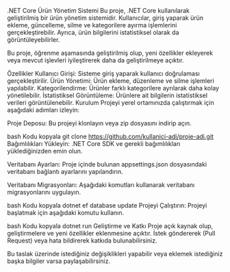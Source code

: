 .NET Core Ürün Yönetim Sistemi
Bu proje, .NET Core kullanılarak geliştirilmiş bir ürün yönetim sistemidir. Kullanıcılar, giriş yaparak ürün ekleme, güncelleme, silme ve kategorilere ayırma işlemlerini gerçekleştirebilir. Ayrıca, ürün bilgilerini istatistiksel olarak da görüntüleyebilirler.

Bu proje, öğrenme aşamasında geliştirilmiş olup, yeni özellikler ekleyerek veya mevcut işlevleri iyileştirerek daha da geliştirilmeye açıktır.

Özellikler
Kullanıcı Girişi: Sisteme giriş yaparak kullanıcı doğrulaması gerçekleştirilir.
Ürün Yönetimi: Ürün ekleme, düzenleme ve silme işlemleri yapılabilir.
Kategorilendirme: Ürünler farklı kategorilere ayrılarak daha kolay yönetilebilir.
İstatistiksel Görüntüleme: Ürünlere ait bilgilerin istatistiksel verileri görüntülenebilir.
Kurulum
Projeyi yerel ortamınızda çalıştırmak için aşağıdaki adımları izleyin:

Proje Deposu: Bu projeyi klonlayın veya zip dosyasını indirip açın.

bash
Kodu kopyala
git clone https://github.com/kullanici-adi/proje-adi.git
Bağımlılıkları Yükleyin: .NET Core SDK ve gerekli bağımlılıkları yüklediğinizden emin olun.

Veritabanı Ayarları: Proje içinde bulunan appsettings.json dosyasındaki veritabanı bağlantı ayarlarını yapılandırın.

Veritabanı Migrasyonları: Aşağıdaki komutları kullanarak veritabanı migrasyonlarını uygulayın.

bash
Kodu kopyala
dotnet ef database update
Projeyi Çalıştırın: Projeyi başlatmak için aşağıdaki komutu kullanın.

bash
Kodu kopyala
dotnet run
Geliştirme ve Katkı
Proje açık kaynak olup, geliştirmelere ve yeni özellikler eklenmesine açıktır. İstek göndererek (Pull Request) veya hata bildirerek katkıda bulunabilirsiniz.

Bu taslak üzerinde istediğiniz değişiklikleri yapabilir veya eklemek istediğiniz başka bilgiler varsa paylaşabilirsiniz.
 
